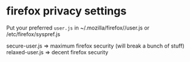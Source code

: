# firefox privacy settings

Put your preferred `user.js` in ~/.mozilla/firefox/<profile>/user.js or /etc/firefox/syspref.js

secure-user.js   => maximum firefox security (will break a bunch of stuff)
relaxed-user.js  => decent firefox security

